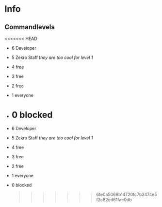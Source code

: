 # Info

## Commandlevels

&lt;&lt;&lt;&lt;&lt;&lt;&lt; HEAD

-   6 Developer
-   5 Zekro Staff _they are too cool for level 1_
-   4 free
-   3 free
-   2 free
-   1 everyone
-   # 0 blocked


-   6  Developer
-   5  Zekro Staff _they are too cool for level 1_
-   4  free
-   3  free
-   2  free
-   1  everyone
-   0  blocked
    > > > > > > > 6fe0a5068b14720fc7b2474e5f2c82ed61fae0db
